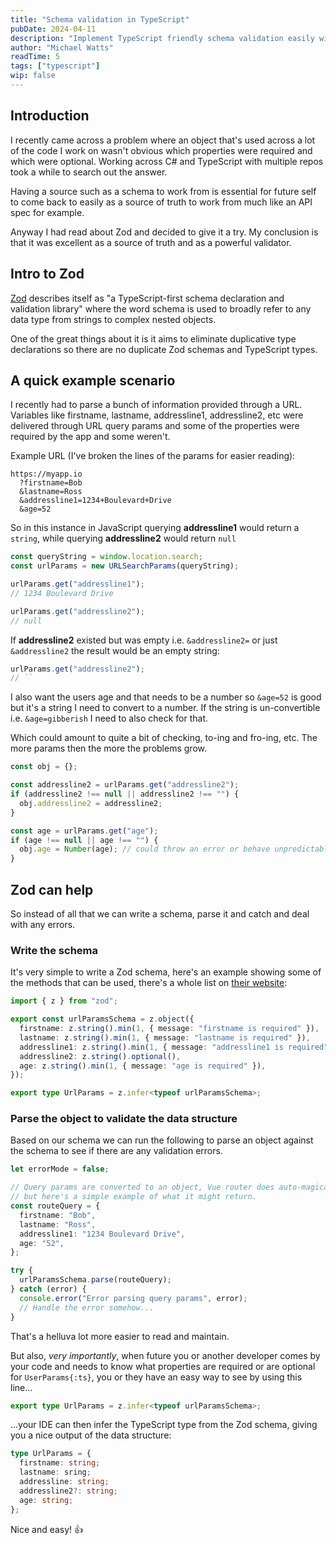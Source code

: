 ```yaml
---
title: "Schema validation in TypeScript"
pubDate: 2024-04-11
description: "Implement TypeScript friendly schema validation easily with Zod."
author: "Michael Watts"
readTime: 5
tags: ["typescript"]
wip: false
---
```


## Introduction

I recently came across a problem where an object that's used across a lot of the code I work on wasn't obvious which properties were required and which were optional. Working across C# and TypeScript with multiple repos took a while to search out the answer.

Having a source such as a schema to work from is essential for future self to come back to easily as a source of truth to work from much like an API spec for example.

Anyway I had read about Zod and decided to give it a try. My conclusion is that it was excellent as a source of truth and as a powerful validator.

## Intro to Zod

[Zod](https://zod.dev/?id=introduction) describes itself as "a TypeScript-first schema declaration and validation library" where the word schema is used to broadly refer to any data type from strings to complex nested objects.

One of the great things about it is it aims to eliminate duplicative type declarations so there are no duplicate Zod schemas and TypeScript types.

## A quick example scenario

I recently had to parse a bunch of information provided through a URL. Variables like firstname, lastname, addressline1, addressline2, etc were delivered through URL query params and some of the properties were required by the app and some weren't.

Example URL (I've broken the lines of the params for easier reading):

```console
https://myapp.io
  ?firstname=Bob
  &lastname=Ross
  &addressline1=1234+Boulevard+Drive
  &age=52
```

So in this instance in JavaScript querying **addressline1** would return a `string`, while querying **addressline2** would return `null`

```js
const queryString = window.location.search;
const urlParams = new URLSearchParams(queryString);

urlParams.get("addressline1");
// 1234 Boulevard Drive

urlParams.get("addressline2");
// null
```

If **addressline2** existed but was empty i.e. `&addressline2=` or just `&addressline2` the result would be an empty string:

```js
urlParams.get("addressline2");
// ``
```

I also want the users age and that needs to be a number so `&age=52` is good but it's a string I need to convert to a number.
If the string is un-convertible i.e. `&age=gibberish` I need to also check for that.

Which could amount to quite a bit of checking, to-ing and fro-ing, etc. The more params then the more the problems grow.

```js
const obj = {};

const addressline2 = urlParams.get("addressline2");
if (addressline2 !== null || addressline2 !== "") {
  obj.addressline2 = addressline2;
}

const age = urlParams.get("age");
if (age !== null || age !== "") {
  obj.age = Number(age); // could throw an error or behave unpredictably
}
```

## Zod can help

So instead of all that we can write a schema, parse it and catch and deal with any errors.

### Write the schema

It's very simple to write a Zod schema, here's an example showing some of the methods that can be used, there's a whole list on [their website](https://zod.dev/?id=basic-usage):

```ts /urlParamsSchema/
import { z } from "zod";

export const urlParamsSchema = z.object({
  firstname: z.string().min(1, { message: "firstname is required" }),
  lastname: z.string().min(1, { message: "lastname is required" }),
  addressline1: z.string().min(1, { message: "addressline1 is required" }),
  addressline2: z.string().optional(),
  age: z.string().min(1, { message: "age is required" }),
});

export type UrlParams = z.infer<typeof urlParamsSchema>;
```

### Parse the object to validate the data structure

Based on our schema we can run the following to parse an object against the schema to see if there are any validation errors.

```ts {13}
let errorMode = false;

// Query params are converted to an object, Vue router does auto-magically for you
// but here's a simple example of what it might return.
const routeQuery = {
  firstname: "Bob",
  lastname: "Ross",
  addressline1: "1234 Boulevard Drive",
  age: "52",
};

try {
  urlParamsSchema.parse(routeQuery);
} catch (error) {
  console.error("Error parsing query params", error);
  // Handle the error somehow...
}
```

That's a helluva lot more easier to read and maintain.

But also, _very importantly_, when future you or another developer comes by your code and needs to know what properties are required or are optional for `UserParams{:ts}`, you or they have an easy way to see by using this line...

```ts showLineNumbers{11}
export type UrlParams = z.infer<typeof urlParamsSchema>;
```

...your IDE can then infer the TypeScript type from the Zod schema, giving you a nice output of the data structure:

```ts
type UrlParams = {
  firstname: string;
  lastname: sring;
  addressline: string;
  addressline2?: string;
  age: string;
};
```

Nice and easy! 👍
